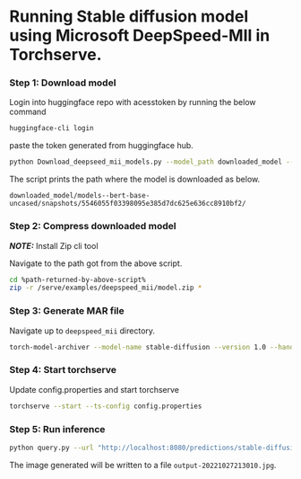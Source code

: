 # Running Stable diffusion model using Microsoft DeepSpeed-MII in Torchserve.

### Step 1: Download model

Login into huggingface repo with acesstoken by running the below command

```bash
huggingface-cli login
```
paste the token generated from huggingface hub.

```bash
python Download_deepseed_mii_models.py --model_path downloaded_model --model_name CompVis/stable-diffusion-v1-4 --revision main
```
The script prints the path where the model is downloaded as below.

`downloaded_model/models--bert-base-uncased/snapshots/5546055f03398095e385d7dc625e636cc8910bf2/`

### Step 2: Compress downloaded model

**_NOTE:_** Install Zip cli tool

Navigate to the path got from the above script.

```bash
cd %path-returned-by-above-script%
zip -r /serve/examples/deepspeed_mii/model.zip *
```

### Step 3: Generate MAR file

Navigate up to `deepspeed_mii` directory.

```bash
torch-model-archiver --model-name stable-diffusion --version 1.0 --handler DeepSpeed_mii_handler.py --extra-files model.zip -r requirements.txt
```

### Step 4: Start torchserve

Update config.properties and start torchserve

```bash
torchserve --start --ts-config config.properties
```

### Step 5: Run inference

```bash
python query.py --url "http://localhost:8080/predictions/stable-diffusion" --prompt "a photo of an astronaut riding a horse on mars"
```

The image generated will be written to a file `output-20221027213010.jpg`.
